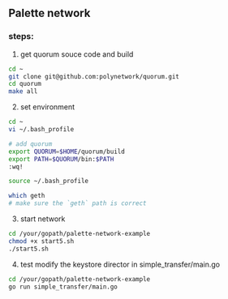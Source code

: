 ## Palette network

### steps:
1. get quorum souce code and build
```bash
cd ~
git clone git@github.com:polynetwork/quorum.git
cd quorum 
make all
```

2. set environment
```bash
cd ~
vi ~/.bash_profile

# add quorum
export QUORUM=$HOME/quorum/build
export PATH=$QUORUM/bin:$PATH
:wq!

source ~/.bash_profile

which geth
# make sure the `geth` path is correct
```

3. start network
```bash
cd /your/gopath/palette-network-example
chmod +x start5.sh
./start5.sh
```

4. test
modify the keystore director in simple_transfer/main.go

```bash
cd /your/gopath/palette-network-example
go run simple_transfer/main.go
```
